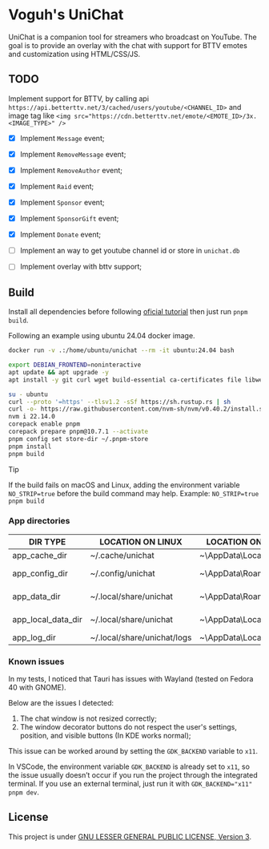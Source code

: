 # Voguh's UniChat

UniChat is a companion tool for streamers who broadcast on YouTube. The goal is
to provide an overlay with the chat with support for BTTV emotes and
customization using HTML/CSS/JS.


## TODO

Implement support for BTTV, by calling api `https://api.betterttv.net/3/cached/users/youtube/<CHANNEL_ID>`
and image tag like `<img src="https://cdn.betterttv.net/emote/<EMOTE_ID>/3x.<IMAGE_TYPE>" />`

- [x] Implement `Message` event;
- [x] Implement `RemoveMessage` event;
- [x] Implement `RemoveAuthor` event;
- [x] Implement `Raid` event;
- [x] Implement `Sponsor` event;
- [x] Implement `SponsorGift` event;
- [x] Implement `Donate` event;
- [ ] Implement an way to get youtube channel id or store in `unichat.db`
- [ ] Implement overlay with bttv support;


## Build

Install all dependencies before following [oficial tutorial](https://v2.tauri.app/start/prerequisites/)
then just run `pnpm build`.

Following an example using ubuntu 24.04 docker image.

```bash
docker run -v .:/home/ubuntu/unichat --rm -it ubuntu:24.04 bash

export DEBIAN_FRONTEND=noninteractive
apt update && apt upgrade -y
apt install -y git curl wget build-essential ca-certificates file libwebkit2gtk-4.1-dev libxdo-dev libssl-dev libayatana-appindicator3-dev librsvg2-dev

su - ubuntu
curl --proto '=https' --tlsv1.2 -sSf https://sh.rustup.rs | sh
curl -o- https://raw.githubusercontent.com/nvm-sh/nvm/v0.40.2/install.sh | bash
nvm i 22.14.0
corepack enable pnpm
corepack prepare pnpm@10.7.1 --activate
pnpm config set store-dir ~/.pnpm-store
pnpm install
pnpm build
```

> [!TIP]
> If the build fails on macOS and Linux, adding the environment variable `NO_STRIP=true` before the build command may help.
> Example: `NO_STRIP=true pnpm build`

### App directories

| DIR TYPE           | LOCATION ON LINUX           | LOCATION ON WINDOWS          | LOCATION ON MAC                        |
|--------------------|-----------------------------|------------------------------|----------------------------------------|
| app_cache_dir      | ~/.cache/unichat            | ~\AppData\Local\unichat      | ~/Library/Caches/unichat               |
| app_config_dir     | ~/.config/unichat           | ~\AppData\Roaming\unichat    | ~/Library/Application\ Support/unichat |
| app_data_dir       | ~/.local/share/unichat      | ~\AppData\Roaming\unichat    | ~/Library/Application\ Support/unichat |
| app_local_data_dir | ~/.local/share/unichat      | ~\AppData\Local\unichat      | ~/Library/Application\ Support/unichat |
| app_log_dir        | ~/.local/share/unichat/logs | ~\AppData\Local\unichat\logs | ~/Library/Logs/unichat                 |


### Known issues

In my tests, I noticed that Tauri has issues with Wayland (tested on Fedora 40 with GNOME).

Below are the issues I detected:
1. The chat window is not resized correctly;
2. The window decorator buttons do not respect the user's settings, position, and visible buttons (In KDE works normal);

This issue can be worked around by setting the `GDK_BACKEND` variable to `x11`.

In VSCode, the environment variable `GDK_BACKEND` is already set to `x11`, so the issue usually doesn’t
occur if you run the project through the integrated terminal. If you use an external terminal, just
run it with `GDK_BACKEND="x11" pnpm dev`.


## License

This project is under [GNU LESSER GENERAL PUBLIC LICENSE, Version 3](./LICENSE).
